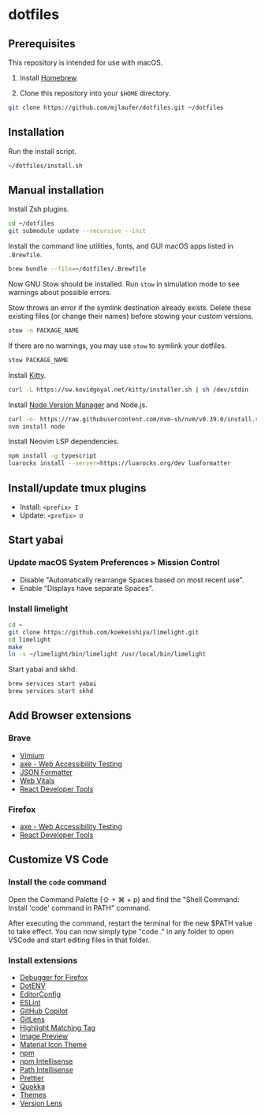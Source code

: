 # dotfiles

## Prerequisites

This repository is intended for use with macOS.

1. Install [Homebrew](https://brew.sh/).

2. Clone this repository into your `$HOME` directory.

```sh
git clone https://github.com/mjlaufer/dotfiles.git ~/dotfiles
```

## Installation

Run the install script.

```sh
~/dotfiles/install.sh
```

## Manual installation

Install Zsh plugins.

```sh
cd ~/dotfiles
git submodule update --recursive --init
```

Install the command line utilities, fonts, and GUI macOS apps listed in `.Brewfile`.

```sh
brew bundle --file=~/dotfiles/.Brewfile
```

Now GNU Stow should be installed. Run `stow` in simulation mode to see warnings about possible errors.

Stow throws an error if the symlink destination already exists. Delete these existing files (or change their names) before stowing your custom versions.

```sh
stow -n PACKAGE_NAME
```

If there are no warnings, you may use `stow` to symlink your dotfiles.

```sh
stow PACKAGE_NAME
```

Install [Kitty](https://sw.kovidgoyal.net/kitty).

```sh
curl -L https://sw.kovidgoyal.net/kitty/installer.sh | sh /dev/stdin
```

Install [Node Version Manager](https://github.com/nvm-sh/nvm) and Node.js.

```sh
curl -o- https://raw.githubusercontent.com/nvm-sh/nvm/v0.39.0/install.sh | bash
nvm install node
```

Install Neovim LSP dependencies.

```sh
npm install -g typescript
luarocks install --server=https://luarocks.org/dev luaformatter
```

## Install/update tmux plugins

-   Install: `<prefix> I`
-   Update: `<prefix> U`

## Start yabai

### Update macOS System Preferences > Mission Control

-   Disable "Automatically rearrange Spaces based on most recent use".
-   Enable "Displays have separate Spaces".

### Install limelight

```sh
cd ~
git clone https://github.com/koekeishiya/limelight.git
cd limelight
make
ln -s ~/limelight/bin/limelight /usr/local/bin/limelight
```

Start yabai and skhd.

```sh
brew services start yabai
brew services start skhd
```

## Add Browser extensions

### Brave

-   [Vimium](https://chrome.google.com/webstore/detail/vimium/dbepggeogbaibhgnhhndojpepiihcmeb?hl=en)
-   [axe - Web Accessibility Testing](https://chrome.google.com/webstore/detail/axe-web-accessibility-tes/lhdoppojpmngadmnindnejefpokejbdd?hl=en-US)
-   [JSON Formatter](https://chrome.google.com/webstore/detail/json-formatter/bcjindcccaagfpapjjmafapmmgkkhgoa?hl=en)
-   [Web Vitals](https://chrome.google.com/webstore/detail/web-vitals/ahfhijdlegdabablpippeagghigmibma?hl=en)
-   [React Developer Tools](https://chrome.google.com/webstore/detail/react-developer-tools/fmkadmapgofadopljbjfkapdkoienihi?hl=en)

### Firefox

-   [axe - Web Accessibility Testing](https://addons.mozilla.org/en-US/firefox/addon/axe-devtools/)
-   [React Developer Tools](https://addons.mozilla.org/en-US/firefox/addon/react-devtools/)

## Customize VS Code

### Install the `code` command

Open the Command Palette (⇧ + ⌘ + p) and find the "Shell Command: Install 'code' command in PATH" command.

After executing the command, restart the terminal for the new $PATH value to take effect. You can now simply type "code ." in any folder to open VSCode and start editing files in that folder.

### Install extensions

-   [Debugger for Firefox](https://marketplace.visualstudio.com/items?itemName=firefox-devtools.vscode-firefox-debug)
-   [DotENV](https://marketplace.visualstudio.com/items?itemName=mikestead.dotenv)
-   [EditorConfig](https://marketplace.visualstudio.com/items?itemName=EditorConfig.EditorConfig)
-   [ESLint](https://marketplace.visualstudio.com/items?itemName=dbaeumer.vscode-eslint)
-   [GitHub Copilot](https://marketplace.visualstudio.com/items?itemName=GitHub.copilot)
-   [GitLens](https://marketplace.visualstudio.com/items?itemName=eamodio.gitlens)
-   [Highlight Matching Tag](https://marketplace.visualstudio.com/items?itemName=vincaslt.highlight-matching-tag)
-   [Image Preview](https://marketplace.visualstudio.com/items?itemName=kisstkondoros.vscode-gutter-preview)
-   [Material Icon Theme](https://marketplace.visualstudio.com/items?itemName=PKief.material-icon-theme)
-   [npm](https://marketplace.visualstudio.com/items?itemName=eg2.vscode-npm-script&ssr=false#review-details)
-   [npm Intellisense](https://marketplace.visualstudio.com/items?itemName=christian-kohler.npm-intellisense)
-   [Path Intellisense](https://marketplace.visualstudio.com/items?itemName=christian-kohler.path-intellisense)
-   [Prettier](https://marketplace.visualstudio.com/items?itemName=esbenp.prettier-vscode)
-   [Quokka](https://marketplace.visualstudio.com/items?itemName=WallabyJs.quokka-vscode)
-   [Themes](https://marketplace.visualstudio.com/items?itemName=mjlaufer.vscode-themes)
-   [Version Lens](https://marketplace.visualstudio.com/items?itemName=pflannery.vscode-versionlens)
